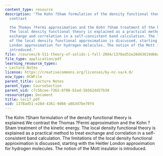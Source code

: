 ```yaml
---
content_type: resource
description: 'The Kohn ?Sham formulation of the density functional theory is explained.We
  contrast

  the Thomas ?Fermi approximation and the Kohn ?Sham treatment of the kinetic energy.
  The local density functional theory is explained as a practical method to treat
  exchange and correlation in a self-consistent band calculation. The limitations
  of the local density functional approximation is discussed, starting with the Heitler
  London approximation for hydrogen molecules. The notion of the Mott insulator is
  introduced.'
file: /courses/8-511-theory-of-solids-i-fall-2004/1378ad51e28d43619d66a8b3d7be70f4_lec17.pdf
file_type: application/pdf
learning_resource_types:
- Lecture Notes
license: https://creativecommons.org/licenses/by-nc-sa/4.0/
ocw_type: OCWFile
parent_title: Lecture Notes
parent_type: CourseSection
parent_uid: c7c5bcee-7362-6f08-b1ed-5b562dd27b30
resourcetype: Document
title: lec17.pdf
uid: 1378ad51-e28d-4361-9d66-a8b3d7be70f4
---
```

The Kohn ?Sham formulation of the density functional theory is explained.We contrast
the Thomas ?Fermi approximation and the Kohn ?Sham treatment of the kinetic energy. The local density functional theory is explained as a practical method to treat exchange and correlation in a self-consistent band calculation. The limitations of the local density functional approximation is discussed, starting with the Heitler London approximation for hydrogen molecules. The notion of the Mott insulator is introduced.